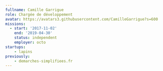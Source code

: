 ```yaml
---
fullname: Camille Garrigue
role: Chargée de développement
avatar: https://avatars3.githubusercontent.com/CamilleGarrigue?s=600
missions:
  - start: '2017-11-02'
    end: '2019-04-30'
    status: independent
    employer: octo
startups:
    - lapins
previously:
    - demarches-simplifiees.fr
---
```


